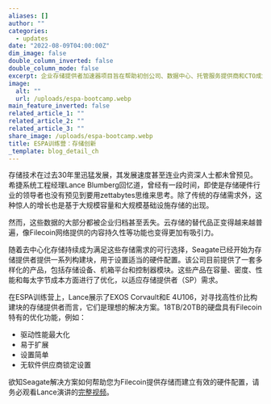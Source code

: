 ```yaml
---
aliases: []
author: ""
categories:
  - updates
date: "2022-08-09T04:00:00Z"
dim_image: false
double_column_inverted: false
double_column_mode: false
excerpt: 企业存储提供者加速器项目旨在帮助初创公司、数据中心、托管服务提供商和CTO成为Filecoin网络的成功成员。接下来，让我们看看训练营期间分享的一些模块。
image:
  alt: ""
  url: /uploads/espa-bootcamp.webp
main_feature_inverted: false
related_article_1: ""
related_article_2: ""
related_article_3: ""
share_image: /uploads/espa-bootcamp.webp
title: ESPA训练营：存储创新
_template: blog_detail_ch
---
```


存储技术在过去30年里迅猛发展，其发展速度甚至连业内资深人士都未曾预见。希捷系统工程经理Lance Blumberg回忆道，曾经有一段时间，即使是存储硬件行业的领导者也没有预见到要用zettabytes思维来思考。除了传统的存储需求外，这种惊人的增长也是基于大规模容量和大规模基础设施存储的出现。

然而，这些数据的大部分都被企业归档甚至丢失。云存储的替代品正变得越来越普遍，像Filecoin网络提供的内容持久性等功能也变得更加有吸引力。

随着去中心化存储持续成为满足这些存储需求的可行选择，Seagate已经开始为存储提供者提供一系列构建块，用于设置适当的硬件配置。该公司目前提供了一套多样化的产品，包括存储设备、机箱平台和控制器模块。这些产品在容量、密度、性能和每太字节成本方面进行了优化，以适应存储提供者（SP）需求。

在ESPA训练营上，Lance展示了EXOS Corvault和E 4U106，对寻找高性价比构建块的存储提供者而言，它们是理想的解决方案。18TB/20TB的硬盘具有Filecoin特有的优化功能，例如：

- 驱动性能最大化
- 易于扩展
- 设置简单
- 无软件供应商锁定设置

欲知Seagate解决方案如何帮助您为Filecoin提供存储而建立有效的硬件配置，请务必观看Lance演讲的[完整视频](https://www.youtube.com/watch?v=m4WzLmVZx7w&list=PL_0VrY55uV1-rriLu3aH-8Q1b9Xqf0_Zs&index=23)。
